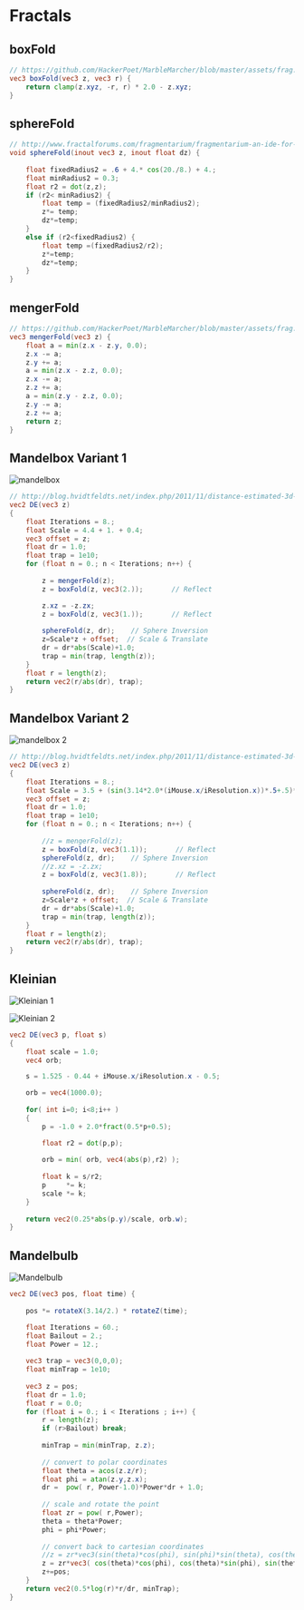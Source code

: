 # Fractals

## boxFold

```glsl
// https://github.com/HackerPoet/MarbleMarcher/blob/master/assets/frag.glsl
vec3 boxFold(vec3 z, vec3 r) {
	return clamp(z.xyz, -r, r) * 2.0 - z.xyz;
}
```

## sphereFold

```glsl
// http://www.fractalforums.com/fragmentarium/fragmentarium-an-ide-for-exploring-3d-fractals-and-other-systems-on-the-gpu/15/
void sphereFold(inout vec3 z, inout float dz) {
    
    float fixedRadius2 = .6 + 4.* cos(20./8.) + 4.;
    float minRadius2 = 0.3;
	float r2 = dot(z,z);
	if (r2< minRadius2) {
		float temp = (fixedRadius2/minRadius2);
		z*= temp;
		dz*=temp;
	} 
    else if (r2<fixedRadius2) {
		float temp =(fixedRadius2/r2);
		z*=temp;
		dz*=temp;
	}
}
```

## mengerFold

```glsl
// https://github.com/HackerPoet/MarbleMarcher/blob/master/assets/frag.glsl
vec3 mengerFold(vec3 z) {
	float a = min(z.x - z.y, 0.0);
	z.x -= a;
	z.y += a;
	a = min(z.x - z.z, 0.0);
	z.x -= a;
	z.z += a;
	a = min(z.y - z.z, 0.0);
	z.y -= a;
	z.z += a;
    return z;
}
```

## Mandelbox Variant 1

![mandelbox](https://github.com/darkeclipz/shaders/blob/master/screenshots/mandelbox_de_variant1.png)

```glsl
// http://blog.hvidtfeldts.net/index.php/2011/11/distance-estimated-3d-fractals-vi-the-mandelbox/
vec2 DE(vec3 z)
{
    float Iterations = 8.;
    float Scale = 4.4 + 1. + 0.4;
	vec3 offset = z;
	float dr = 1.0;
    float trap = 1e10;
	for (float n = 0.; n < Iterations; n++) {
        
        z = mengerFold(z);
        z = boxFold(z, vec3(2.));       // Reflect

        z.xz = -z.zx;
		z = boxFold(z, vec3(1.));       // Reflect
        
		sphereFold(z, dr);    // Sphere Inversion
        z=Scale*z + offset;  // Scale & Translate
        dr = dr*abs(Scale)+1.0;
        trap = min(trap, length(z));
	}
	float r = length(z);
	return vec2(r/abs(dr), trap);
}
```

## Mandelbox Variant 2

![mandelbox 2](https://github.com/darkeclipz/shaders/blob/master/screenshots/mandelbox_de_variant2.png)


```glsl
// http://blog.hvidtfeldts.net/index.php/2011/11/distance-estimated-3d-fractals-vi-the-mandelbox/
vec2 DE(vec3 z)
{
    float Iterations = 8.;
    float Scale = 3.5 + (sin(3.14*2.0*(iMouse.x/iResolution.x))*.5+.5)*2.3;
	vec3 offset = z;
	float dr = 1.0;
    float trap = 1e10;
	for (float n = 0.; n < Iterations; n++) {
        
        //z = mengerFold(z);
        z = boxFold(z, vec3(1.1));       // Reflect
        sphereFold(z, dr);    // Sphere Inversion
        //z.xz = -z.zx;
		z = boxFold(z, vec3(1.8));       // Reflect
        
		sphereFold(z, dr);    // Sphere Inversion
        z=Scale*z + offset;  // Scale & Translate
        dr = dr*abs(Scale)+1.0;
        trap = min(trap, length(z));
	}
	float r = length(z);
	return vec2(r/abs(dr), trap);
}
```

## Kleinian 

![Kleinian 1](https://github.com/darkeclipz/shaders/blob/master/screenshots/shadertoy24.png)

![Kleinian 2](https://github.com/darkeclipz/shaders/blob/master/screenshots/shadertoy25.png)

```glsl
vec2 DE(vec3 p, float s)
{
	float scale = 1.0;
    vec4 orb;

    s = 1.525 - 0.44 + iMouse.x/iResolution.x - 0.5;

	orb = vec4(1000.0); 
	
	for( int i=0; i<8;i++ )
	{
		p = -1.0 + 2.0*fract(0.5*p+0.5);

		float r2 = dot(p,p);
		
        orb = min( orb, vec4(abs(p),r2) );
		
		float k = s/r2;
		p     *= k;
		scale *= k;
	}
	
	return vec2(0.25*abs(p.y)/scale, orb.w);
}
```

## Mandelbulb

![Mandelbulb](https://github.com/darkeclipz/shaders/blob/master/screenshots/mandelbulb1.png)

```glsl
vec2 DE(vec3 pos, float time) {
        
    pos *= rotateX(3.14/2.) * rotateZ(time);

    float Iterations = 60.;
    float Bailout = 2.;
    float Power = 12.;
    
    vec3 trap = vec3(0,0,0);
    float minTrap = 1e10;
    
	vec3 z = pos;
	float dr = 1.0;
	float r = 0.0;
	for (float i = 0.; i < Iterations ; i++) {
		r = length(z);
		if (r>Bailout) break;
        
        minTrap = min(minTrap, z.z);
		
		// convert to polar coordinates
		float theta = acos(z.z/r);
		float phi = atan(z.y,z.x);
		dr =  pow( r, Power-1.0)*Power*dr + 1.0;
		
		// scale and rotate the point
		float zr = pow( r,Power);
		theta = theta*Power;
		phi = phi*Power;
		
		// convert back to cartesian coordinates
		//z = zr*vec3(sin(theta)*cos(phi), sin(phi)*sin(theta), cos(theta));
        z = zr*vec3( cos(theta)*cos(phi), cos(theta)*sin(phi), sin(theta) );
		z+=pos;
	}
	return vec2(0.5*log(r)*r/dr, minTrap);
}
```